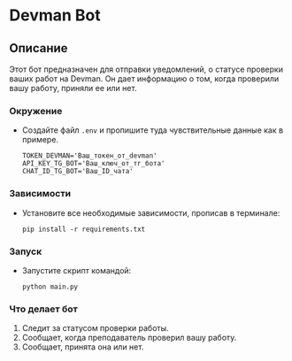 # Devman Bot
## Описание
Этот бот предназначен для отправки уведомлений, 
о статусе проверки ваших работ на Devman.
Он дает информацию о том, когда проверили вашу 
работу, приняли ее или нет.

### Окружение
- Создайте файл `.env` и пропишите туда чувствительные данные как в примере.
  ```
  TOKEN_DEVMAN='Ваш_токен_от_devman'
  API_KEY_TG_BOT='Ваш_ключ_от_тг_бота'
  CHAT_ID_TG_BOT='Ваш_ID_чата'
  ```

### Зависимости
- Установите все необходимые зависимости, прописав в терминале:
  ```
  pip install -r requirements.txt
  ```

### Запуск
- Запустите скрипт командой:
  ```
  python main.py
  ```

### Что делает бот
1. Следит за статусом проверки работы.
2. Сообщает, когда преподаватель проверил вашу работу.
3. Сообщает, принята она или нет.